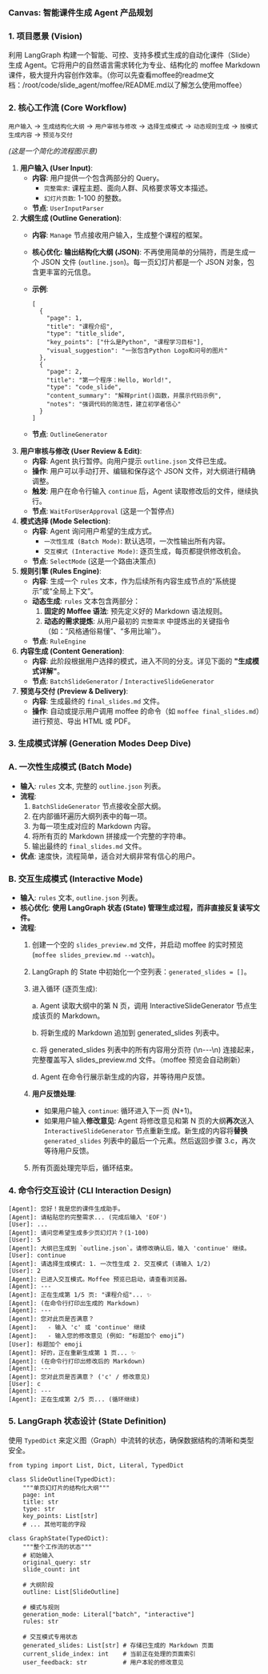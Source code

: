 ### **Canvas: 智能课件生成 Agent 产品规划**

### **1. 项目愿景 (Vision)**

利用 LangGraph 构建一个智能、可控、支持多模式生成的自动化课件（Slide）生成 Agent。它将用户的自然语言需求转化为专业、结构化的 moffee Markdown 课件，极大提升内容创作效率。（你可以先查看moffee的readme文档：/root/code/slide_agent/moffee/README.md以了解怎么使用moffee）

### **2. 核心工作流 (Core Workflow)**

`用户输入` -> `生成结构化大纲` -> `用户审核与修改` -> `选择生成模式` -> `动态规则生成` -> `按模式生成内容` -> `预览与交付`

*(这是一个简化的流程图示意)*

1. **用户输入 (User Input)**:
    - **内容**: 用户提供一个包含两部分的 Query。
        - `完整需求`: 课程主题、面向人群、风格要求等文本描述。
        - `幻灯片页数`: 1-100 的整数。
    - **节点**: `UserInputParser`
2. **大纲生成 (Outline Generation)**:
    - **内容**: `Manage` 节点接收用户输入，生成整个课程的框架。
    - **核心优化: 输出结构化大纲 (JSON)**: 不再使用简单的分隔符，而是生成一个 JSON 文件 (`outline.json`)。每一页幻灯片都是一个 JSON 对象，包含更丰富的元信息。
    - **示例**:
        
        ```
        [
          {
            "page": 1,
            "title": "课程介绍",
            "type": "title_slide",
            "key_points": ["什么是Python", "课程学习目标"],
            "visual_suggestion": "一张包含Python Logo和问号的图片"
          },
          {
            "page": 2,
            "title": "第一个程序：Hello, World!",
            "type": "code_slide",
            "content_summary": "解释print()函数，并展示代码示例",
            "notes": "强调代码的简洁性，建立初学者信心"
          }
        ]
        
        ```
        
    - **节点**: `OutlineGenerator`
3. **用户审核与修改 (User Review & Edit)**:
    - **内容**: Agent 执行暂停。向用户提示 `outline.json` 文件已生成。
    - **操作**: 用户可以手动打开、编辑和保存这个 JSON 文件，对大纲进行精确调整。
    - **触发**: 用户在命令行输入 `continue` 后，Agent 读取修改后的文件，继续执行。
    - **节点**: `WaitForUserApproval` (这是一个暂停点)
4. **模式选择 (Mode Selection)**:
    - **内容**: Agent 询问用户希望的生成方式。
        - `一次性生成 (Batch Mode)`: 默认选项，一次性输出所有内容。
        - `交互模式 (Interactive Mode)`: 逐页生成，每页都提供修改机会。
    - **节点**: `SelectMode` (这是一个路由决策点)
5. **规则引擎 (Rules Engine)**:
    - **内容**: 生成一个 `rules` 文本，作为后续所有内容生成节点的“系统提示”或“全局上下文”。
    - **动态生成**: `rules` 文本包含两部分：
        1. **固定的 Moffee 语法**: 预先定义好的 Markdown 语法规则。
        2. **动态的需求提炼**: 从用户最初的 `完整需求` 中提炼出的关键指令（如：“风格通俗易懂”、“多用比喻”）。
    - **节点**: `RuleEngine`
6. **内容生成 (Content Generation)**:
    - **内容**: 此阶段根据用户选择的模式，进入不同的分支。详见下面的 **"生成模式详解"**。
    - **节点**: `BatchSlideGenerator` / `InteractiveSlideGenerator`
7. **预览与交付 (Preview & Delivery)**:
    - **内容**: 生成最终的 `final_slides.md` 文件。
    - **操作**: 自动或提示用户调用 moffee 的命令（如 `moffee final_slides.md`）进行预览、导出 HTML 或 PDF。

### **3. 生成模式详解 (Generation Modes Deep Dive)**

### **A. 一次性生成模式 (Batch Mode)**

- **输入**: `rules` 文本, 完整的 `outline.json` 列表。
- **流程**:
    1. `BatchSlideGenerator` 节点接收全部大纲。
    2. 在内部循环遍历大纲列表中的每一项。
    3. 为每一项生成对应的 Markdown 内容。
    4. 将所有页的 Markdown 拼接成一个完整的字符串。
    5. 输出最终的 `final_slides.md` 文件。
- **优点**: 速度快，流程简单，适合对大纲非常有信心的用户。

### **B. 交互生成模式 (Interactive Mode)**

- **输入**: `rules` 文本, `outline.json` 列表。
- **核心优化**: **使用 LangGraph 状态 (State) 管理生成过程，而非直接反复读写文件。**
- **流程**:
    1. 创建一个空的 `slides_preview.md` 文件，并启动 moffee 的实时预览 (`moffee slides_preview.md --watch`)。
    2. LangGraph 的 State 中初始化一个空列表：`generated_slides = []`。
    3. 进入循环 (逐页生成):
        
        a. Agent 读取大纲中的第 N 页，调用 InteractiveSlideGenerator 节点生成该页的 Markdown。
        
        b. 将新生成的 Markdown 追加到 generated_slides 列表中。
        
        c. 将 generated_slides 列表中的所有内容用分页符 (\n---\n) 连接起来，完整覆盖写入 slides_preview.md 文件。（moffee 预览会自动刷新）
        
        d. Agent 在命令行展示新生成的内容，并等待用户反馈。
        
    4. **用户反馈处理**:
        - 如果用户输入 `continue`: 循环进入下一页 (N+1)。
        - 如果用户输入**修改意见**: Agent 将修改意见和第 N 页的大纲**再次**送入 `InteractiveSlideGenerator` 节点重新生成。新生成的内容将**替换** `generated_slides` 列表中的最后一个元素。然后返回步骤 3.c，再次等待用户反馈。
    5. 所有页面处理完毕后，循环结束。

### **4. 命令行交互设计 (CLI Interaction Design)**

```
[Agent]: 您好！我是您的课件生成助手。
[Agent]: 请粘贴您的完整需求... (完成后输入 'EOF')
[User]: ...
[Agent]: 请问您希望生成多少页幻灯片？(1-100)
[User]: 5
[Agent]: 大纲已生成到 `outline.json`。请修改确认后，输入 'continue' 继续。
[User]: continue
[Agent]: 请选择生成模式: 1. 一次性生成 2. 交互模式 (请输入 1/2)
[User]: 2
[Agent]: 已进入交互模式。Moffee 预览已启动，请查看浏览器。
[Agent]: ---
[Agent]: 正在生成第 1/5 页: "课程介绍"... ✨
[Agent]: (在命令行打印出生成的 Markdown)
[Agent]: ---
[Agent]: 您对此页是否满意？
[Agent]:   - 输入 'c' 或 'continue' 继续
[Agent]:   - 输入您的修改意见 (例如: “标题加个 emoji”)
[User]: 标题加个 emoji
[Agent]: 好的，正在重新生成第 1 页... ✨
[Agent]: (在命令行打印出修改后的 Markdown)
[Agent]: ---
[Agent]: 您对此页是否满意？ ('c' / 修改意见)
[User]: c
[Agent]: ---
[Agent]: 正在生成第 2/5 页... (循环继续)

```

### **5. LangGraph 状态设计 (State Definition)**

使用 `TypedDict` 来定义图（Graph）中流转的状态，确保数据结构的清晰和类型安全。

```
from typing import List, Dict, Literal, TypedDict

class SlideOutline(TypedDict):
    """单页幻灯片的结构化大纲"""
    page: int
    title: str
    type: str
    key_points: List[str]
    # ... 其他可能的字段

class GraphState(TypedDict):
    """整个工作流的状态"""
    # 初始输入
    original_query: str
    slide_count: int

    # 大纲阶段
    outline: List[SlideOutline]

    # 模式与规则
    generation_mode: Literal["batch", "interactive"]
    rules: str

    # 交互模式专用状态
    generated_slides: List[str] # 存储已生成的 Markdown 页面
    current_slide_index: int    # 当前正在处理的页面索引
    user_feedback: str          # 用户本轮的修改意见

```